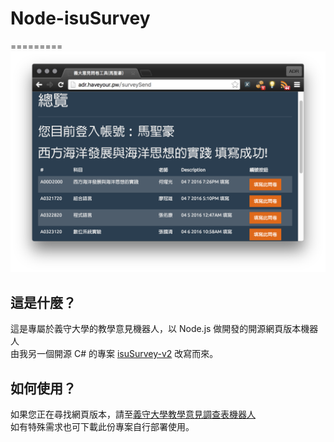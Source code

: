 # Node-isuSurvey
=========
![alt](Demo2.png)

這是什麼？
---------
這是專屬於義守大學的教學意見機器人，以 Node.js 做開發的開源網頁版本機器人   
由我另一個開源 C# 的專案 [isuSurvey-v2](https://github.com/aaaddress1/isuSurvey-v2) 改寫而來。

如何使用？
---------
如果您正在尋找網頁版本，請至[義守大學教學意見調查表機器人](http://adr.haveyour.pw)  
如有特殊需求也可下載此份專案自行部署使用。
